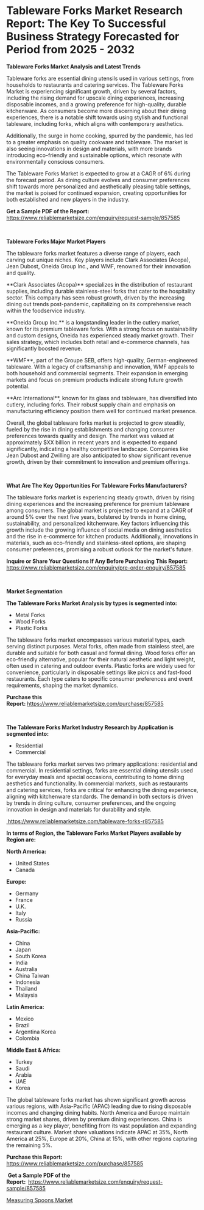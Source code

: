 <p><h1>Tableware Forks Market Research Report: The Key To Successful Business Strategy Forecasted for Period from 2025 - 2032</h1></p><p><strong>Tableware Forks Market Analysis and Latest Trends</strong></p>
<p><p>Tableware forks are essential dining utensils used in various settings, from households to restaurants and catering services. The Tableware Forks Market is experiencing significant growth, driven by several factors, including the rising demand for upscale dining experiences, increasing disposable incomes, and a growing preference for high-quality, durable kitchenware. As consumers become more discerning about their dining experiences, there is a notable shift towards using stylish and functional tableware, including forks, which aligns with contemporary aesthetics.</p><p>Additionally, the surge in home cooking, spurred by the pandemic, has led to a greater emphasis on quality cookware and tableware. The market is also seeing innovations in design and materials, with more brands introducing eco-friendly and sustainable options, which resonate with environmentally conscious consumers.</p><p>The Tableware Forks Market is expected to grow at a CAGR of 6% during the forecast period. As dining culture evolves and consumer preferences shift towards more personalized and aesthetically pleasing table settings, the market is poised for continued expansion, creating opportunities for both established and new players in the industry.</p></p>
<p><strong>Get a Sample PDF of the Report:&nbsp;</strong> <a href="https://www.reliablemarketsize.com/enquiry/request-sample/857585?utm_campaign=2180&utm_medium=2&utm_source=Github&utm_content=ia&utm_term=06022025&utm_id=tableware-forks">https://www.reliablemarketsize.com/enquiry/request-sample/857585</a></p>
<p>&nbsp;</p>
<p><strong>Tableware Forks Major Market Players</strong></p>
<p><p>The tableware forks market features a diverse range of players, each carving out unique niches. Key players include Clark Associates (Acopa), Jean Dubost, Oneida Group Inc., and WMF, renowned for their innovation and quality.</p><p>**Clark Associates (Acopa)** specializes in the distribution of restaurant supplies, including durable stainless-steel forks that cater to the hospitality sector. This company has seen robust growth, driven by the increasing dining out trends post-pandemic, capitalizing on its comprehensive reach within the foodservice industry.</p><p>**Oneida Group Inc.** is a longstanding leader in the cutlery market, known for its premium tableware forks. With a strong focus on sustainability and custom designs, Oneida has experienced steady market growth. Their sales strategy, which includes both retail and e-commerce channels, has significantly boosted revenue.</p><p>**WMF**, part of the Groupe SEB, offers high-quality, German-engineered tableware. With a legacy of craftsmanship and innovation, WMF appeals to both household and commercial segments. Their expansion in emerging markets and focus on premium products indicate strong future growth potential.</p><p>**Arc International**, known for its glass and tableware, has diversified into cutlery, including forks. Their robust supply chain and emphasis on manufacturing efficiency position them well for continued market presence.</p><p>Overall, the global tableware forks market is projected to grow steadily, fueled by the rise in dining establishments and changing consumer preferences towards quality and design. The market was valued at approximately $XX billion in recent years and is expected to expand significantly, indicating a healthy competitive landscape. Companies like Jean Dubost and Zwilling are also anticipated to show significant revenue growth, driven by their commitment to innovation and premium offerings.</p></p>
<p>&nbsp;</p>
<p><strong>What Are The Key Opportunities For Tableware Forks Manufacturers?</strong></p>
<p><p>The tableware forks market is experiencing steady growth, driven by rising dining experiences and the increasing preference for premium tableware among consumers. The global market is projected to expand at a CAGR of around 5% over the next five years, bolstered by trends in home dining, sustainability, and personalized kitchenware. Key factors influencing this growth include the growing influence of social media on dining aesthetics and the rise in e-commerce for kitchen products. Additionally, innovations in materials, such as eco-friendly and stainless-steel options, are shaping consumer preferences, promising a robust outlook for the market's future.</p></p>
<p><strong>Inquire or Share Your Questions If Any Before Purchasing This Report:</strong> <a href="https://www.reliablemarketsize.com/enquiry/pre-order-enquiry/857585?utm_campaign=2180&utm_medium=2&utm_source=Github&utm_content=ia&utm_term=06022025&utm_id=tableware-forks">https://www.reliablemarketsize.com/enquiry/pre-order-enquiry/857585</a></p>
<p>&nbsp;</p>
<p><strong>Market Segmentation</strong></p>
<p><strong>The Tableware Forks Market Analysis by types is segmented into:</strong></p>
<p><ul><li>Metal Forks</li><li>Wood Forks</li><li>Plastic Forks</li></ul></p>
<p><p>The tableware forks market encompasses various material types, each serving distinct purposes. Metal forks, often made from stainless steel, are durable and suitable for both casual and formal dining. Wood forks offer an eco-friendly alternative, popular for their natural aesthetic and light weight, often used in catering and outdoor events. Plastic forks are widely used for convenience, particularly in disposable settings like picnics and fast-food restaurants. Each type caters to specific consumer preferences and event requirements, shaping the market dynamics.</p></p>
<p><strong>Purchase this Report:&nbsp;</strong><a href="https://www.reliablemarketsize.com/purchase/857585?utm_campaign=2180&utm_medium=2&utm_source=Github&utm_content=ia&utm_term=06022025&utm_id=tableware-forks">https://www.reliablemarketsize.com/purchase/857585</a></p>
<p>&nbsp;</p>
<p><strong>The Tableware Forks Market Industry Research by Application is segmented into:</strong></p>
<p><ul><li>Residential</li><li>Commercial</li></ul></p>
<p><p>The tableware forks market serves two primary applications: residential and commercial. In residential settings, forks are essential dining utensils used for everyday meals and special occasions, contributing to home dining aesthetics and functionality. In commercial markets, such as restaurants and catering services, forks are critical for enhancing the dining experience, aligning with kitchenware standards. The demand in both sectors is driven by trends in dining culture, consumer preferences, and the ongoing innovation in design and materials for durability and style.</p></p>
<p><a href="https://www.reliablemarketsize.com/tableware-forks-r857585?utm_campaign=2180&utm_medium=2&utm_source=Github&utm_content=ia&utm_term=06022025&utm_id=tableware-forks">&nbsp;https://www.reliablemarketsize.com/tableware-forks-r857585</a></p>
<p><strong>In terms of Region, the Tableware Forks Market Players available by Region are:</strong></p>
<p>
    <p> <strong> North America: </strong>
        <ul>
            <li>United States</li>
            <li>Canada</li>
        </ul>
        </p> 
    <p> <strong> Europe: </strong>
        <ul>
            <li>Germany</li>
            <li>France</li>
            <li>U.K.</li>
            <li>Italy</li>
            <li>Russia</li>
        </ul>
        </p> 
    <p> <strong> Asia-Pacific: </strong>
        <ul>
            <li>China</li>
            <li>Japan</li>
            <li>South Korea</li>
            <li>India</li>
            <li>Australia</li>
            <li>China Taiwan</li>
            <li>Indonesia</li>
            <li>Thailand</li>
            <li>Malaysia</li>
        </ul>
        </p> 
    <p> <strong> Latin America: </strong>
        <ul>
            <li>Mexico</li>
            <li>Brazil</li>
            <li>Argentina Korea</li>
            <li>Colombia</li>
        </ul>
        </p> 
    <p> <strong> Middle East & Africa: </strong>
        <ul>
            <li>Turkey</li>
            <li>Saudi</li>
            <li>Arabia</li>
            <li>UAE</li>
            <li>Korea</li>
        </ul>
    </p>
    </p>
<p><p>The global tableware forks market has shown significant growth across various regions, with Asia-Pacific (APAC) leading due to rising disposable incomes and changing dining habits. North America and Europe maintain strong market shares, driven by premium dining experiences. China is emerging as a key player, benefiting from its vast population and expanding restaurant culture. Market share valuations indicate APAC at 35%, North America at 25%, Europe at 20%, China at 15%, with other regions capturing the remaining 5%.</p></p>
<p><strong>Purchase this Report: </strong><a href="https://www.reliablemarketsize.com/purchase/857585?utm_campaign=2180&utm_medium=2&utm_source=Github&utm_content=ia&utm_term=06022025&utm_id=tableware-forks">https://www.reliablemarketsize.com/purchase/857585</a></p>
<p>&nbsp;<strong>Get a Sample PDF of the Report:&nbsp;&nbsp;</strong><a href="https://www.reliablemarketsize.com/enquiry/request-sample/857585?utm_campaign=2180&utm_medium=2&utm_source=Github&utm_content=ia&utm_term=06022025&utm_id=tableware-forks">https://www.reliablemarketsize.com/enquiry/request-sample/857585</a></p>
<p><strong></strong></p>
<p><p><a href="https://github.com/rodinayygacklezi/Market-Research-Report-List-1/blob/main/measuring-spoons-market.md?utm_campaign=2180&utm_medium=2&utm_source=Github&utm_content=ia&utm_term=06022025&utm_id=tableware-forks">Measuring Spoons Market</a></p></p>